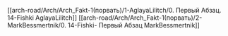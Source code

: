 [[arch-road/Arch/Arch_Fakt-1(порвать)/1-AglayaLilitch/0. Первый Абзац. 14-Fishki AglayaLilitch]]
[[arch-road/Arch/Arch_Fakt-1(порвать)/2-MarkBessmertnik/0. 14-Fishki- Первый Абзац  MarkBessmertnik]]
